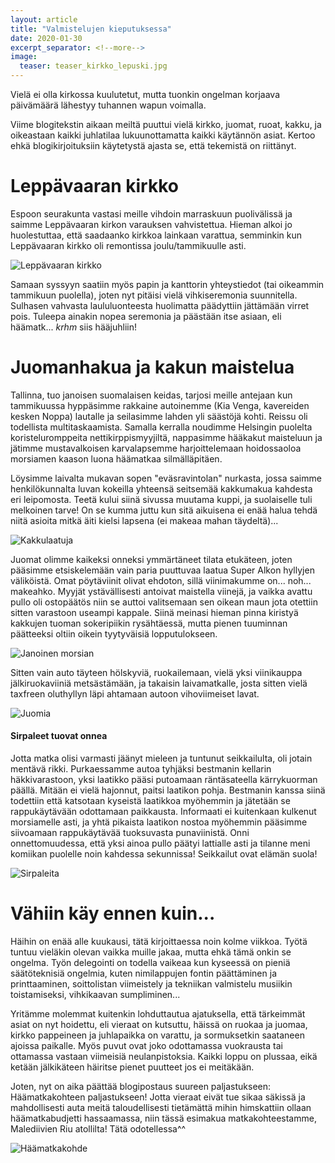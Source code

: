```yaml
---
layout: article
title: "Valmistelujen kieputuksessa"
date: 2020-01-30
excerpt_separator: <!--more-->
image:
  teaser: teaser_kirkko_lepuski.jpg
---
```


Vielä ei olla kirkossa kuulutetut, mutta tuonkin ongelman korjaava päivämäärä lähestyy tuhannen wapun voimalla.
<!--more-->
Viime blogitekstin aikaan meiltä puuttui vielä kirkko, juomat, ruoat, kakku, ja oikeastaan kaikki juhlatilaa lukuunottamatta kaikki käytännön asiat. Kertoo ehkä blogikirjoituksiin käytetystä ajasta se, että tekemistä on riittänyt.

# Leppävaaran kirkko

Espoon seurakunta vastasi meille vihdoin marraskuun puolivälissä ja saimme Leppävaaran kirkon varauksen vahvistettua. Hieman alkoi jo huolestuttaa, että saadaanko kirkkoa lainkaan varattua, semminkin kun Leppävaaran kirkko oli remontissa joulu/tammikuulle asti.

![Leppävaaran kirkko](/images/kirkko_lepuski.jpg "Leppävaaran kirkko")

Samaan syssyyn saatiin myös papin ja kanttorin yhteystiedot (tai oikeammin tammikuun puolella), joten nyt pitäisi vielä vihkiseremonia suunnitella. Sulhasen vahvasta laululuonteesta huolimatta päädyttiin jättämään virret pois. Tuleepa ainakin nopea seremonia ja päästään itse asiaan, eli häämatk... *krhm* siis hääjuhliin!

# Juomanhakua ja kakun maistelua

Tallinna, tuo janoisen suomalaisen keidas, tarjosi meille antejaan kun tammikuussa hyppäsimme rakkaine autoinemme (Kia Venga, kavereiden kesken Noppa) lautalle ja seilasimme lahden yli säästöjä kohti. Reissu oli todellista multitaskaamista. Samalla kerralla noudimme Helsingin puolelta koristeluromppeita nettikirppismyyjiltä, nappasimme hääkakut maisteluun ja jätimme mustavalkoisen karvalapsemme harjoittelemaan hoidossaoloa morsiamen kaason luona häämatkaa silmälläpitäen.

Löysimme laivalta mukavan sopen "eväsravintolan" nurkasta, jossa saimme henkilökunnalta luvan kokeilla yhteensä seitsemää kakkumakua kahdesta eri leipomosta. Teetä kului siinä sivussa muutama kuppi, ja suolaiselle tuli melkoinen tarve! On se kumma juttu kun sitä aikuisena ei enää halua tehdä niitä asioita mitkä äiti kielsi lapsena (ei makeaa mahan täydeltä)...

![Kakkulaatuja](/images/kakkuja.jpg "Maisteltavia kakkuja")

Juomat olimme kaikeksi onneksi ymmärtäneet tilata etukäteen, joten pääsimme etsiskelemään vain paria puuttuvaa laatua Super Alkon hyllyjen väliköistä. Omat pöytäviinit olivat ehdoton, sillä viinimakumme on... noh... makeahko. Myyjät ystävällisesti antoivat maistella viinejä, ja vaikka avattu pullo oli ostopäätös niin se auttoi valitsemaan sen oikean maun jota otettiin sitten varastoon useampi kappale. Siinä meinasi hieman pinna kiristyä kakkujen tuoman sokeripiikin rysähtäessä, mutta pienen tuuminnan päätteeksi oltiin oikein tyytyväisiä lopputulokseen.

![Janoinen morsian](/images/janoinenmorsian.jpg "Janoinen morsian")


Sitten vain auto täyteen hölskyviä, ruokailemaan, vielä yksi viinikauppa jälkiruokaviiniä metsästämään, ja takaisin laivamatkalle, josta sitten vielä taxfreen oluthyllyn läpi ahtamaan autoon vihoviimeiset lavat.

![Juomia](/images/tetris.jpg "Juomia")

#### Sirpaleet tuovat onnea

Jotta matka olisi varmasti jäänyt mieleen ja tuntunut seikkailulta, oli jotain mentävä rikki. Purkaessamme autoa tyhjäksi bestmanin kellarin häkkivarastoon, yksi laatikko pääsi putoamaan räntäsateella kärrykuorman päällä. Mitään ei vielä hajonnut, paitsi laatikon pohja. Bestmanin kanssa siinä todettiin että katsotaan kyseistä laatikkoa myöhemmin ja jätetään se rappukäytävään odottamaan paikkausta. Informaati ei kuitenkaan kulkenut morsiamelle asti, ja yhtä pikaista laatikon nostoa myöhemmin pääsimme siivoamaan rappukäytävää tuoksuvasta punaviinistä. Onni onnettomuudessa, että yksi ainoa pullo päätyi lattialle asti ja tilanne meni komiikan puolelle noin kahdessa sekunnissa! Seikkailut ovat elämän suola!

![Sirpaleita](/images/sirpaleet.jpg "Sirpaleet tuovat onnea")

# Vähiin käy ennen kuin...

Häihin on enää alle kuukausi, tätä kirjoittaessa noin kolme viikkoa. Työtä tuntuu vieläkin olevan vaikka muille jakaa, mutta ehkä tämä onkin se ongelma. Työn delegointi on todella vaikeaa kun kyseessä on pieniä säätöteknisiä ongelmia, kuten nimilappujen fontin päättäminen ja printtaaminen, soittolistan viimeistely ja tekniikan valmistelu musiikin toistamiseksi, vihkikaavan sumpliminen...

Yritämme molemmat kuitenkin lohduttautua ajatuksella, että tärkeimmät asiat on nyt hoidettu, eli vieraat on kutsuttu, häissä on ruokaa ja juomaa, kirkko pappeineen ja juhlapaikka on varattu, ja sormuksetkin saataneen ajoissa paikalle. Myös puvut ovat joko odottamassa vuokrausta tai ottamassa vastaan viimeisiä neulanpistoksia. Kaikki loppu on plussaa, eikä ketään jälkikäteen häiritse pienet puutteet jos ei meitäkään.

Joten, nyt on aika päättää blogipostaus suureen paljastukseen: Häämatkakohteen paljastukseen! Jotta vieraat eivät tue sikaa säkissä ja mahdollisesti auta meitä taloudellisesti tietämättä mihin himskattiin ollaan häämatkabudjetti hassaamassa, niin tässä esimakua matkakohteestamme, Malediivien Riu atollilta! Tätä odotellessa^^


![Häämatkakohde](/images/hotel-riu-atoll.jpg "Aurinkorannoille kalajoen suuntaan!")
